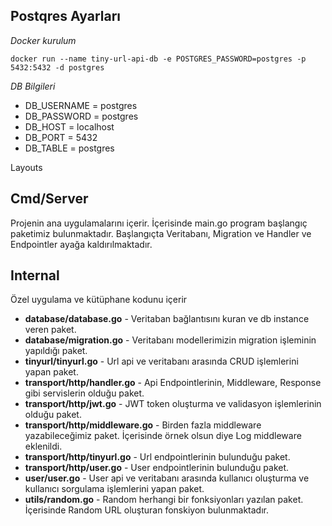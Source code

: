 Postqres Ayarları
--
*Docker kurulum*

    docker run --name tiny-url-api-db -e POSTGRES_PASSWORD=postgres -p 5432:5432 -d postgres


*DB Bilgileri*
 - DB_USERNAME = postgres 
 - DB_PASSWORD = postgres
 - DB_HOST = localhost
 - DB_PORT = 5432 
 - DB_TABLE = postgres
                                                
                                            

Layouts

Cmd/Server
-
Projenin ana uygulamalarını içerir. İçerisinde main.go program başlangıç paketimiz bulunmaktadır. Başlangıçta Veritabanı, Migration ve Handler ve Endpointler ayağa kaldırılmaktadır.

Internal 
-
Özel uygulama ve kütüphane kodunu içerir
	

 - **database/database.go**
		 - Veritaban bağlantısını kuran ve db instance veren paket.
 - **database/migration.go**
		 - Veritabanı modellerimizin migration işleminin yapıldığı paket.
 - **tinyurl/tinyurl.go**
		 - Url api ve veritabanı arasında CRUD işlemlerini yapan paket.
 - **transport/http/handler.go**
		 - Api Endpointlerinin, Middleware, Response gibi servislerin olduğu paket.
 - **transport/http/jwt.go**
		 - JWT token oluşturma ve validasyon işlemlerinin olduğu paket.
 - **transport/http/middleware.go**
		 - Birden fazla middleware yazabileceğimiz paket. İçerisinde örnek olsun diye Log middleware eklenildi.
 - **transport/http/tinyurl.go**
		 - Url endpointlerinin bulunduğu paket.
 - **transport/http/user.go**
		 - User endpointlerinin bulunduğu paket.
 - **user/user.go**
		 - User  api ve veritabanı arasında kullanıcı oluşturma ve kullanıcı sorgulama işlemlerini yapan paket.
 - **utils/random.go**
		 - Random herhangi bir fonksiyonları yazılan paket. İçerisinde Random URL oluşturan fonskiyon bulunmaktadır.


